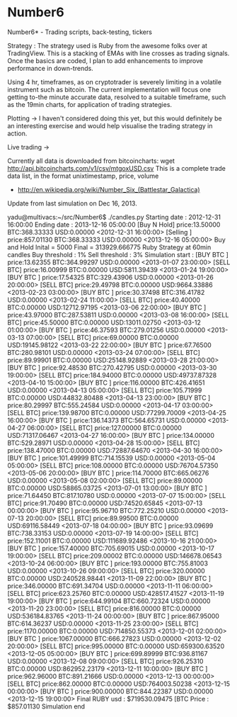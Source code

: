 Number6
=======

Number6* - Trading scripts, back-testing, tickers

Strategy : The strategy used is Ruby from the awesome folks over at TradingView. This is a stacking of
EMAs with line crosses as trading signals. Once the basics are coded, I plan to add enhancements to improve
performance in down-trends.

Using 4 hr, timeframes, as on cryptotrader is severely limiting in a volatile instrument such as bitcoin.
The current implementation will focus one getting to-the minute accurate data, resolved to a suitable
timeframe, such as the 19min charts, for application of trading strategies.

Plotting -> I haven't considered doing this yet, but this would definitely be an interesting exercise
and would help visualise the trading strategy in action.

Live trading -> 


Currently all data is downloaded from bitcoincharts:
wget http://api.bitcoincharts.com/v1/csv/mtgoxUSD.csv
This is a complete trade data list, in the format unixtimestamp, price, volume


* http://en.wikipedia.org/wiki/Number_Six_(Battlestar_Galactica)

Update from last simulation on Dec 16, 2013.

yadu@multivacs:~/src/Number6$ ./candles.py 
Starting date :  2012-12-31 16:00:00
Ending date   :  2013-12-16 05:00:00
[Buy N Hold] price:13.50000   BTC:368.33333   USD:0.00000  <2012-12-31 16:00:00> 
[Selling ] price:857.01130   BTC:368.33333   USD:0.00000  <2013-12-16 05:00:00> 
Buy and Hold 
Inital =  5000
Final  =  313929.666775
Ruby Strategy at 60min candles
Buy threshold  : 1%
Sell threshold : 3%
Simulation start :
[BUY BTC ] price:13.62355   BTC:364.99297   USD:0.00000  <2013-01-07 23:00:00> 
[SELL BTC] price:16.00999   BTC:0.00000   USD:5811.39439  <2013-01-24 19:00:00> 
[BUY BTC ] price:17.54325   BTC:329.43906   USD:0.00000  <2013-01-26 20:00:00> 
[SELL BTC] price:29.49798   BTC:0.00000   USD:9664.33886  <2013-02-23 03:00:00> 
[BUY BTC ] price:30.37498   BTC:316.41782   USD:0.00000  <2013-02-24 11:00:00> 
[SELL BTC] price:40.40000   BTC:0.00000   USD:12712.97195  <2013-03-06 22:00:00> 
[BUY BTC ] price:43.97000   BTC:287.53811   USD:0.00000  <2013-03-08 16:00:00> 
[SELL BTC] price:45.50000   BTC:0.00000   USD:13011.02750  <2013-03-12 01:00:00> 
[BUY BTC ] price:46.37593   BTC:279.01256   USD:0.00000  <2013-03-13 07:00:00> 
[SELL BTC] price:69.00000   BTC:0.00000   USD:19145.98122  <2013-03-22 22:00:00> 
[BUY BTC ] price:67.76500   BTC:280.98101   USD:0.00000  <2013-03-24 07:00:00> 
[SELL BTC] price:89.99901   BTC:0.00000   USD:25148.92889  <2013-03-28 21:00:00> 
[BUY BTC ] price:92.48530   BTC:270.42795   USD:0.00000  <2013-03-30 19:00:00> 
[SELL BTC] price:184.94000   BTC:0.00000   USD:49737.87328  <2013-04-10 15:00:00> 
[BUY BTC ] price:116.00000   BTC:426.41651   USD:0.00000  <2013-04-13 05:00:00> 
[SELL BTC] price:105.71999   BTC:0.00000   USD:44832.80488  <2013-04-13 23:00:00> 
[BUY BTC ] price:80.29997   BTC:555.24584   USD:0.00000  <2013-04-17 03:00:00> 
[SELL BTC] price:139.98700   BTC:0.00000   USD:77299.70009  <2013-04-25 16:00:00> 
[BUY BTC ] price:136.14373   BTC:564.65731   USD:0.00000  <2013-04-27 06:00:00> 
[SELL BTC] price:127.00000   BTC:0.00000   USD:71317.06467  <2013-04-27 16:00:00> 
[BUY BTC ] price:134.00000   BTC:529.28971   USD:0.00000  <2013-04-28 15:00:00> 
[SELL BTC] price:138.47000   BTC:0.00000   USD:72887.64670  <2013-04-30 16:00:00> 
[BUY BTC ] price:101.49999   BTC:714.15539   USD:0.00000  <2013-05-04 05:00:00> 
[SELL BTC] price:108.00000   BTC:0.00000   USD:76704.57350  <2013-05-06 20:00:00> 
[BUY BTC ] price:114.70000   BTC:665.06276   USD:0.00000  <2013-05-08 02:00:00> 
[SELL BTC] price:89.00000   BTC:0.00000   USD:58865.03725  <2013-07-01 13:00:00> 
[BUY BTC ] price:71.64450   BTC:817.10780   USD:0.00000  <2013-07-07 15:00:00> 
[SELL BTC] price:91.70490   BTC:0.00000   USD:74520.65845  <2013-07-13 00:00:00> 
[BUY BTC ] price:95.96710   BTC:772.25210   USD:0.00000  <2013-07-13 20:00:00> 
[SELL BTC] price:89.99500   BTC:0.00000   USD:69116.58449  <2013-07-18 04:00:00> 
[BUY BTC ] price:93.09699   BTC:738.33153   USD:0.00000  <2013-07-19 14:00:00> 
[SELL BTC] price:152.11001   BTC:0.00000   USD:111689.92486  <2013-10-16 21:00:00> 
[BUY BTC ] price:157.40000   BTC:705.69015   USD:0.00000  <2013-10-17 19:00:00> 
[SELL BTC] price:209.00002   BTC:0.00000   USD:146678.06543  <2013-10-24 06:00:00> 
[BUY BTC ] price:193.00000   BTC:755.81003   USD:0.00000  <2013-10-26 09:00:00> 
[SELL BTC] price:320.00000   BTC:0.00000   USD:240528.98441  <2013-11-09 22:00:00> 
[BUY BTC ] price:346.00000   BTC:691.34704   USD:0.00000  <2013-11-11 06:00:00> 
[SELL BTC] price:623.25760   BTC:0.00000   USD:428517.41527  <2013-11-19 19:00:00> 
[BUY BTC ] price:644.99104   BTC:660.72324   USD:0.00000  <2013-11-20 23:00:00> 
[SELL BTC] price:816.00000   BTC:0.00000   USD:536184.83765  <2013-11-24 00:00:00> 
[BUY BTC ] price:867.95000   BTC:614.36237   USD:0.00000  <2013-11-25 23:00:00> 
[SELL BTC] price:1170.00000   BTC:0.00000   USD:714850.55373  <2013-12-01 02:00:00> 
[BUY BTC ] price:1067.00000   BTC:666.27823   USD:0.00000  <2013-12-02 20:00:00> 
[SELL BTC] price:995.00000   BTC:0.00000   USD:659300.63520  <2013-12-05 05:00:00> 
[BUY BTC ] price:699.89999   BTC:936.81167   USD:0.00000  <2013-12-08 09:00:00> 
[SELL BTC] price:926.25310   BTC:0.00000   USD:862952.23179  <2013-12-11 10:00:00> 
[BUY BTC ] price:962.96000   BTC:891.21666   USD:0.00000  <2013-12-13 00:00:00> 
[SELL BTC] price:862.00000   BTC:0.00000   USD:764003.50238  <2013-12-15 00:00:00> 
[BUY BTC ] price:900.00000   BTC:844.22387   USD:0.00000  <2013-12-15 19:00:00> 
Final RUBY usd  : $719530.09475  [BTC Price : $857.01130
Simulation end
